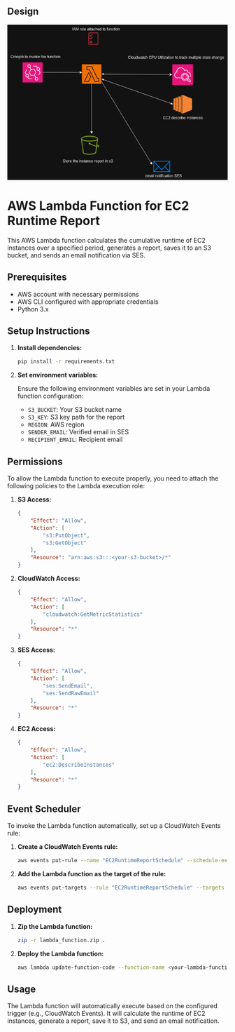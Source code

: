 ## Design
![image](vm-script-scheduler.drawio.png)



# AWS Lambda Function for EC2 Runtime Report

This AWS Lambda function calculates the cumulative runtime of EC2 instances over a specified period, generates a report, saves it to an S3 bucket, and sends an email notification via SES.

## Prerequisites

- AWS account with necessary permissions
- AWS CLI configured with appropriate credentials
- Python 3.x

## Setup Instructions

1. **Install dependencies:**

    ```sh
    pip install -r requirements.txt
    ```

2. **Set environment variables:**

    Ensure the following environment variables are set in your Lambda function configuration:

    - `S3_BUCKET`: Your S3 bucket name
    - `S3_KEY`: S3 key path for the report
    - `REGION`: AWS region
    - `SENDER_EMAIL`: Verified email in SES
    - `RECIPIENT_EMAIL`: Recipient email

## Permissions

To allow the Lambda function to execute properly, you need to attach the following policies to the Lambda execution role:

1. **S3 Access:**

    ```json
    {
        "Effect": "Allow",
        "Action": [
            "s3:PutObject",
            "s3:GetObject"
        ],
        "Resource": "arn:aws:s3:::<your-s3-bucket>/*"
    }
    ```

2. **CloudWatch Access:**

    ```json
    {
        "Effect": "Allow",
        "Action": [
            "cloudwatch:GetMetricStatistics"
        ],
        "Resource": "*"
    }
    ```

3. **SES Access:**

    ```json
    {
        "Effect": "Allow",
        "Action": [
            "ses:SendEmail",
            "ses:SendRawEmail"
        ],
        "Resource": "*"
    }
    ```

4. **EC2 Access:**

    ```json
    {
        "Effect": "Allow",
        "Action": [
            "ec2:DescribeInstances"
        ],
        "Resource": "*"
    }
    ```

## Event Scheduler

To invoke the Lambda function automatically, set up a CloudWatch Events rule:

1. **Create a CloudWatch Events rule:**

    ```sh
    aws events put-rule --name "EC2RuntimeReportSchedule" --schedule-expression "cron(35 13 * * ? *)"
    ```

2. **Add the Lambda function as the target of the rule:**

    ```sh
    aws events put-targets --rule "EC2RuntimeReportSchedule" --targets "Id"="1","Arn"="<your-lambda-function-arn>"
    ```

## Deployment

1. **Zip the Lambda function:**

    ```sh
    zip -r lambda_function.zip .
    ```

2. **Deploy the Lambda function:**

    ```sh
    aws lambda update-function-code --function-name <your-lambda-function-name> --zip-file fileb://lambda_function.zip
    ```

## Usage

The Lambda function will automatically execute based on the configured trigger (e.g., CloudWatch Events). It will calculate the runtime of EC2 instances, generate a report, save it to S3, and send an email notification.
